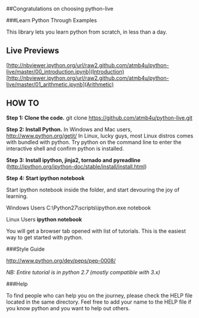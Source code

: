 ##Congratulations on choosing python-live


###Learn Python Through Examples 

This library lets you learn python from scratch, in less than a day.

## Live Previews

[http://nbviewer.ipython.org/url/raw2.github.com/atmb4u/python-live/master/00_introduction.ipynb](Introduction)
[http://nbviewer.ipython.org/url/raw2.github.com/atmb4u/python-live/master/01_arithmetic.ipynb](Arithmetic)


## HOW TO

__Step 1: Clone the code.__
git clone https://github.com/atmb4u/python-live.git 

__Step 2: Install Python.__
In Windows and Mac users, http://www.python.org/getit/
In Linux, lucky guys, most Linux distros comes with bundled with python.
Try python on the command line to enter the interactive shell and 
confirm python is installed.

__Step 3: Install ipython, jinja2, tornado and pyreadline__
(http://ipython.org/ipython-doc/stable/install/install.html)

__Step 4: Start ipython notebook__

Start ipython notebook inside the folder, and start devouring the joy of learning.

Windows Users
C:\Python27\scripts\ipython.exe notebook

Linux Users
__ipython notebook__

You will get a browser tab opened with list of tutorials.
This is the easiest way to get started with python.


###Style Guide

http://www.python.org/dev/peps/pep-0008/


*NB: Entire tutorial is in python 2.7 (mostly compatible with 3.x)*

###Help

To find people who can help you on the journey, please check the HELP file located in the same directory. Feel free to add your name to the HELP file if you know python and you want to help out others.
